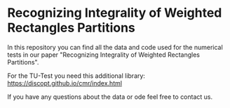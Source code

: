 # Recognizing Integrality of Weighted Rectangles Partitions



In this repository you can find all the data and code used for the numerical tests in our paper "Recognizing Integrality of Weighted Rectangles Partitions".

For the TU-Test you need this additional library: https://discopt.github.io/cmr/index.html

If you have any questions about the data or ode feel free to contact us.
